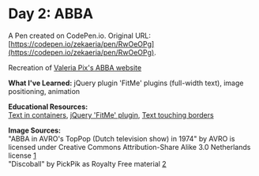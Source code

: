 # Day 2: ABBA

A Pen created on CodePen.io. Original URL: [https://codepen.io/zekaeria/pen/RwOeOPg](https://codepen.io/zekaeria/pen/RwOeOPg).

Recreation of [Valeria Pix's ABBA website](https://abbaband.tilda.ws/)

**What I've Learned:** jQuery plugin 'FitMe' plugins (full-width text), image positioning, animation

**Educational Resources:** \
[Text in containers](https://css-tricks.com/fitting-text-to-a-container/),
[jQuery 'FitMe' plugin](http://fittextjs.com/),
[Text touching borders](https://stackoverflow.com/questions/37035869/best-way-to-create-header-with-text-touching-top-and-bottom-border)

**Image Sources:** \
"ABBA in AVRO's TopPop (Dutch television show) in 1974" by AVRO is licensed under Creative Commons Attribution-Share Alike 3.0 Netherlands license [1](https://commons.wikimedia.org/wiki/File:ABBA_-_TopPop_1974_3.png) \
"Discoball"  by PickPik as Royalty Free material [2](https://www.pickpik.com/nightclub-ball-disco-ball-reflection-celebrate-light-effect-148352)
